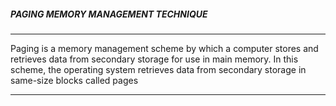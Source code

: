 ##### PAGING MEMORY MANAGEMENT TECHNIQUE
___
Paging is a memory management scheme by which a computer stores and retrieves data from secondary storage for use in main memory. In this scheme, the operating system retrieves data from secondary storage in same-size blocks called pages
___
